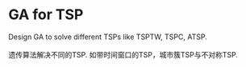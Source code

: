 # GA for TSP
Design GA to solve different TSPs like TSPTW, TSPC, ATSP. <br />
<br />
遗传算法解决不同的TSP. 如带时间窗口的TSP，城市簇TSP与不对称TSP.

